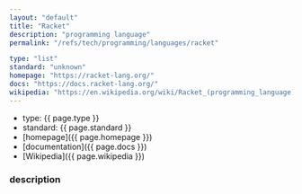 ```yaml
---
layout: "default"
title: "Racket"
description: "programming language"
permalink: "/refs/tech/programming/languages/racket"

type: "list"
standard: "unknown"
homepage: "https://racket-lang.org/"
docs: "https://docs.racket-lang.org/"
wikipedia: "https://en.wikipedia.org/wiki/Racket_(programming_language)"
---
```


- type: {{ page.type }}
- standard: {{ page.standard }}
- [homepage]({{ page.homepage }})
- [documentation]({{ page.docs }})
- [Wikipedia]({{ page.wikipedia }})

### description
